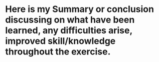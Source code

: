 # Here is my Summary or conclusion discussing on what have been learned, any difficulties arise, improved skill/knowledge throughout the exercise.


